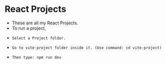 # React Projects
- These are all my React Projects.
- To run a project,
-     Select a Project folder.
-     Go to vite-project folder inside it. (Use command: cd vite-project)
-     Then type: npm run dev